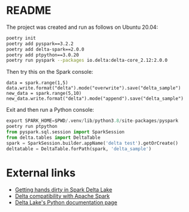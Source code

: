 # README

The project was created and run as follows on Ubuntu 20.04:

```Bash
poetry init
poetry add pyspark==3.2.2
poetry add delta-spark==2.0.0
poetry add ptpython==3.0.20
poetry run pyspark --packages io.delta:delta-core_2.12:2.0.0
```

Then try this on the Spark console:

```Spark
data = spark.range(1,5)
data.write.format("delta").mode("overwrite").save("delta_sample")
new_data = spark.range(5,10)
new_data.write.format("delta").mode("append").save("delta_sample")
```

Exit and then run a Python console:

```Python
export SPARK_HOME=$PWD/.venv/lib/python3.8/site-packages/pyspark
poetry run ptpython
from pyspark.sql.session import SparkSession
from delta.tables import DeltaTable
spark = SparkSession.builder.appName('delta test').getOrCreate()
deltatable = DeltaTable.forPath(spark, 'delta_sample')
```

# External links

* [Getting hands dirty in Spark Delta Lake](https://medium.com/analytics-vidhya/getting-hands-dirty-in-spark-delta-lake-1963921e4de6)
* [Delta compatibility with Apache Spark](https://docs.delta.io/latest/releases.html)
* [Delta Lake's Python documentation page](https://docs.delta.io/latest/api/python/index.html)
